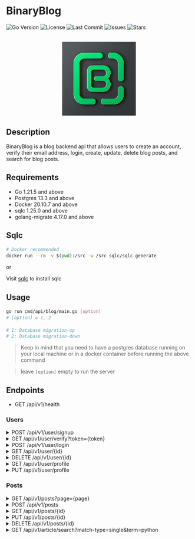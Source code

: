 # BinaryBlog
  
![Go Version](https://img.shields.io/github/go-mod/go-version/jay-bhogayata/blog)
![License](https://img.shields.io/badge/License-MIT-blue.svg)
![Last Commit](https://img.shields.io/github/last-commit/jay-bhogayata/blog)
![Issues](https://img.shields.io/github/issues/jay-bhogayata/blog)
![Stars](https://img.shields.io/github/stars/jay-bhogayata/blog)

<br/>

<div align="center">
<img src="./images/logo.jpeg" alt="BinaryBlog" width="200" height="200"/>
</div>

## Description

BinaryBlog is a blog backend api that allows users to create an account, verify their email address, login, create, update, delete blog posts, and search for blog posts.

## Requirements

- Go 1.21.5 and above
- Postgres 13.3 and above
- Docker 20.10.7 and above
- sqlc 1.25.0 and above
- golang-migrate 4.17.0 and above

## Sqlc

```bash
# Docker recommended
docker run --rm -v $(pwd):/src -w /src sqlc/sqlc generate
```
or

Visit [sqlc](https://sqlc.dev/docs/install) to install sqlc

## Usage

```bash
go run cmd/api/blog/main.go [option]
# [option] = 1, 2

# 1: Database migration-up
# 2: Database migration-down

```

> Keep in mind that you need to have a postgres database running on your local machine or in a docker container before running the above command

> leave `[option]` empty to run the server

## Endpoints

- GET /api/v1/health

### Users

<details>
<summary>POST /api/v1/user/signup</summary>
This endpoint allows you to create a new user.
</details>

<details>
<summary>GET /api/v1/user/verify?token={token}</summary>
This endpoint allows you to verify a user's email address.
</details>

<details>
<summary>POST /api/v1/user/login</summary>
This endpoint allows you to login a user.
</details>

<details>
<summary>GET /api/v1/user/{id}</summary>
This endpoint returns a specific user based on the provided ID.
</details>

<details>
<summary>DELETE /api/v1/user/{id}</summary>
This endpoint allows you to delete a specific user based on the provided ID.
</details>

<details>
<summary>GET /api/v1/user/profile</summary>
This endpoint returns the currently logged in user.
</details>

<details>
<summary>PUT /api/v1/user/profile</summary>
This endpoint allows you to update the currently logged in user.
</details>


### Posts

<details>
<summary>GET /api/v1/posts?page={page}
</summary>
This endpoint returns a list of posts with a limit of 10 posts per page. The page query parameter is optional and defaults to 1.
</details>

<details>
<summary>POST /api/v1/posts</summary>
This endpoint allows you to create a new blog post.
</details>

<details>
<summary>GET /api/v1/posts/{id}</summary>
This endpoint returns a specific blog post based on the provided ID.
</details>

<details>
<summary>PUT /api/v1/posts/{id}</summary>
This endpoint allows you to update a specific blog post based on the provided ID.
</details>

<details>
<summary>DELETE /api/v1/posts/{id}</summary>
This endpoint allows you to delete a specific blog post based on the provided ID.
</details>

<details>
<summary>GET /api/v1/article/search?match-type=single&term=python</summary>
This endpoint allows you to search for a blog post based on the provided query parameters where match-type can be single or multi and term is the search term. The default match-type is single.
</details>
